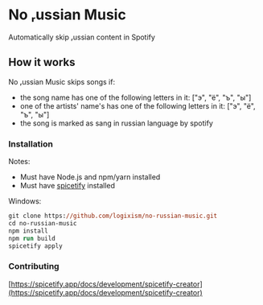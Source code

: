 # No ᵣussian Music
Automatically skip ᵣussian content in Spotify

## How it works
No ᵣussian Music skips songs if:
- the song name has one of the following letters in it: ["э", "ё", "ъ", "ы"]
- one of the artists' name's has one of the following letters in it: ["э", "ё", "ъ", "ы"]
- the song is marked as sang in russian language by spotify

### Installation
Notes:
- Must have Node.js and npm/yarn installed
- Must have [spicetify](https://spicetify.app/) installed

Windows:
```ps
git clone https://github.com/logixism/no-russian-music.git
cd no-russian-music
npm install
npm run build
spicetify apply
```

### Contributing
[https://spicetify.app/docs/development/spicetify-creator](https://spicetify.app/docs/development/spicetify-creator)
